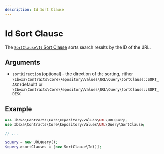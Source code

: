 ```yaml
---
description: Id Sort Clause
---
```


# Id Sort Clause

The [`SortClause\Id` Sort Clause](../../api/php_api/php_api_reference/classes/Ibexa-Contracts-Core-Repository-Values-URL-Query-SortClause-Id.html) sorts search results by the ID of the URL.

## Arguments

- `sortDirection` (optional) - the direction of the sorting, either `\Ibexa\Contracts\Core\Repository\Values\URL\Query\SortClause::SORT_ASC` (default) or `\Ibexa\Contracts\Core\Repository\Values\URL\Query\SortClause::SORT_DESC`

## Example

``` php
use Ibexa\Contracts\Core\Repository\Values\URL\URLQuery;
use Ibexa\Contracts\Core\Repository\Values\URL\Query\SortClause;

// ...

$query = new URLQuery();
$query->sortClauses = [new SortClause\Id()];
```
